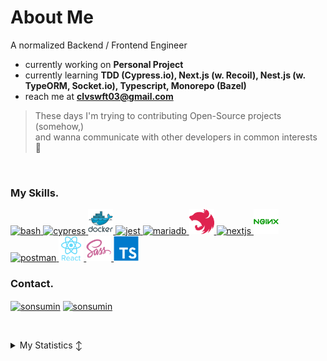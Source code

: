 # About Me

A normalized Backend / Frontend Engineer

- currently working on **Personal Project**
- currently learning **TDD (Cypress.io), Next.js (w. Recoil), Nest.js (w. TypeORM, Socket.io), Typescript, Monorepo (Bazel)**
- reach me at **clvswft03@gmail.com**

> These days I'm trying to contributing Open-Source projects (somehow,)\
> and wanna communicate with other developers in common interests 💬

&nbsp;

<h3 align="left">My Skills.</h3>
<p align="left"> <a href="https://www.gnu.org/software/bash/" target="_blank" rel="noreferrer"> <img src="https://www.vectorlogo.zone/logos/gnu_bash/gnu_bash-icon.svg" alt="bash" width="40" height="40"/> </a> <a href="https://www.cypress.io" target="_blank" rel="noreferrer"> <img src="https://raw.githubusercontent.com/simple-icons/simple-icons/6e46ec1fc23b60c8fd0d2f2ff46db82e16dbd75f/icons/cypress.svg" alt="cypress" width="40" height="40"/> </a> <a href="https://www.docker.com/" target="_blank" rel="noreferrer"> <img src="https://raw.githubusercontent.com/devicons/devicon/master/icons/docker/docker-original-wordmark.svg" alt="docker" width="40" height="40"/> </a> <a href="https://jestjs.io" target="_blank" rel="noreferrer"> <img src="https://www.vectorlogo.zone/logos/jestjsio/jestjsio-icon.svg" alt="jest" width="40" height="40"/> </a> <a href="https://mariadb.org/" target="_blank" rel="noreferrer"> <img src="https://www.vectorlogo.zone/logos/mariadb/mariadb-icon.svg" alt="mariadb" width="40" height="40"/> </a> <a href="https://nestjs.com/" target="_blank" rel="noreferrer"> <img src="https://raw.githubusercontent.com/devicons/devicon/master/icons/nestjs/nestjs-plain.svg" alt="nestjs" width="40" height="40"/> </a> <a href="https://nextjs.org/" target="_blank" rel="noreferrer"> <img src="https://cdn.worldvectorlogo.com/logos/nextjs-2.svg" alt="nextjs" width="40" height="40"/> </a> <a href="https://www.nginx.com" target="_blank" rel="noreferrer"> <img src="https://raw.githubusercontent.com/devicons/devicon/master/icons/nginx/nginx-original.svg" alt="nginx" width="40" height="40"/> </a> <a href="https://postman.com" target="_blank" rel="noreferrer"> <img src="https://www.vectorlogo.zone/logos/getpostman/getpostman-icon.svg" alt="postman" width="40" height="40"/> </a> <a href="https://reactjs.org/" target="_blank" rel="noreferrer"> <img src="https://raw.githubusercontent.com/devicons/devicon/master/icons/react/react-original-wordmark.svg" alt="react" width="40" height="40"/> </a> <a href="https://sass-lang.com" target="_blank" rel="noreferrer"> <img src="https://raw.githubusercontent.com/devicons/devicon/master/icons/sass/sass-original.svg" alt="sass" width="40" height="40"/> </a> <a href="https://www.typescriptlang.org/" target="_blank" rel="noreferrer"> <img src="https://raw.githubusercontent.com/devicons/devicon/master/icons/typescript/typescript-original.svg" alt="typescript" width="40" height="40"/> </a> </p>

<h3 align="left">Contact.</h3>
<p align="left"> <a href="https://linkedin.com/in/sonsumin" target="blank"><img align="center" src="https://raw.githubusercontent.com/rahuldkjain/github-profile-readme-generator/master/src/images/icons/Social/github.svg" alt="sonsumin" height="30" width="40" /></a> <a href="https://linkedin.com/in/sonsumin" target="blank"><img align="center" src="https://raw.githubusercontent.com/rahuldkjain/github-profile-readme-generator/master/src/images/icons/Social/linked-in-alt.svg" alt="sonsumin" height="30" width="40" /></a>
</p>

&nbsp;

<details>
 <summary>My Statistics ↕️</summary>

<!--START_SECTION:waka-->
![Code Time](http://img.shields.io/badge/Code%20Time-1%2C857%20hrs%2058%20mins-blue)

![Profile Views](http://img.shields.io/badge/Profile%20Views-0-blue)

**🐱 My GitHub Data** 

> 📦 12.9 MB Used in GitHub's Storage 
 > 
> 🏆 371 Contributions in the Year 2024
 > 
> 💼 Opted to Hire
 > 
> 📜 551 Public Repositories 
 > 
> 🔑 154 Private Repositories 
 > 
**I'm a Night 🦉** 

```text
🌞 Morning                3441 commits        ██░░░░░░░░░░░░░░░░░░░░░░░   07.39 % 
🌆 Daytime                16515 commits       █████████░░░░░░░░░░░░░░░░   35.48 % 
🌃 Evening                17273 commits       █████████░░░░░░░░░░░░░░░░   37.11 % 
🌙 Night                  9320 commits        █████░░░░░░░░░░░░░░░░░░░░   20.02 % 
```
📅 **I'm Most Productive on Monday** 

```text
Monday                   8496 commits        █████░░░░░░░░░░░░░░░░░░░░   18.25 % 
Tuesday                  7970 commits        ████░░░░░░░░░░░░░░░░░░░░░   17.12 % 
Wednesday                6999 commits        ████░░░░░░░░░░░░░░░░░░░░░   15.04 % 
Thursday                 7038 commits        ████░░░░░░░░░░░░░░░░░░░░░   15.12 % 
Friday                   7092 commits        ████░░░░░░░░░░░░░░░░░░░░░   15.24 % 
Saturday                 4153 commits        ██░░░░░░░░░░░░░░░░░░░░░░░   08.92 % 
Sunday                   4801 commits        ███░░░░░░░░░░░░░░░░░░░░░░   10.31 % 
```


📊 **This Week I Spent My Time On** 

```text
🕑︎ Time Zone: Asia/Seoul

💬 Programming Languages: 
PowerShell               6 hrs 48 mins       ████████░░░░░░░░░░░░░░░░░   33.50 % 
JSON                     4 hrs 15 mins       █████░░░░░░░░░░░░░░░░░░░░   20.93 % 
Python                   2 hrs 45 mins       ███░░░░░░░░░░░░░░░░░░░░░░   13.58 % 
TOML                     2 hrs 23 mins       ███░░░░░░░░░░░░░░░░░░░░░░   11.77 % 
YAML                     1 hr 40 mins        ██░░░░░░░░░░░░░░░░░░░░░░░   08.20 % 

🔥 Editors: 
VS Code                  16 hrs 57 mins      █████████████████████░░░░   83.32 % 
Neovim                   3 hrs 23 mins       ████░░░░░░░░░░░░░░░░░░░░░   16.68 % 

💻 Operating System: 
Windows                  20 hrs 20 mins      █████████████████████████   100.00 % 
```

**I Mostly Code in TypeScript** 

```text
Python                   27 repos            █████░░░░░░░░░░░░░░░░░░░░   19.15 % 
Shell                    13 repos            ██░░░░░░░░░░░░░░░░░░░░░░░   09.22 % 
Nix                      6 repos             █░░░░░░░░░░░░░░░░░░░░░░░░   04.26 % 
Lua                      2 repos             ░░░░░░░░░░░░░░░░░░░░░░░░░   01.42 % 
AutoHotkey               1 repo              ░░░░░░░░░░░░░░░░░░░░░░░░░   00.71 % 
```



**Timeline**

![Lines of Code chart](https://raw.githubusercontent.com/testfailed/testfailed/main/assets/bar_graph.png)


 Last Updated on 20/06/2024 12:18:02 UTC
<!--END_SECTION:waka-->
</details>
